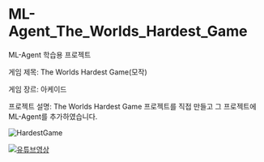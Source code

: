 # ML-Agent_The_Worlds_Hardest_Game
ML-Agent 학습용 프로젝트

게임 제목: The Worlds Hardest Game(모작)

게임 장르: 아케이드

프로젝트 설명: The Worlds Hardest Game 프로젝트를 직접 만들고 그 프로젝트에 ML-Agent를 추가하였습니다.

![HardestGame](https://user-images.githubusercontent.com/101493216/221485177-2b221e10-04d0-4548-ab1e-a9d25812c08b.gif)

[![유튜브영상](https://user-images.githubusercontent.com/101493216/214756327-e756c30b-b29b-4fb7-ba71-0c4f1a53cb73.png)](https://www.youtube.com/watch?v=scXIfoFS-8k)
